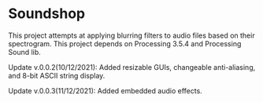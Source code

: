 # Soundshop
This project attempts at applying blurring filters to audio files based on their spectrogram. This project depends on Processing 3.5.4 and Processing Sound lib.

Update v.0.0.2(10/12/2021): Added resizable GUIs, changeable anti-aliasing, and 8-bit ASCII string display.

Update v.0.0.3(11/12/2021): Added embedded audio effects.
